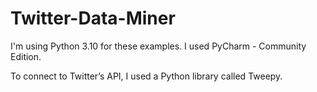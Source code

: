 # Twitter-Data-Miner

I'm using Python 3.10 for these examples. I used PyCharm - Community Edition.

To connect to Twitter’s API, I used a Python library called Tweepy.
